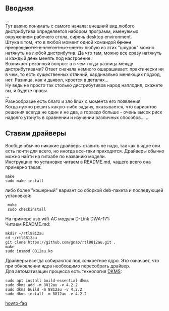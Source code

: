 ## Вводная
...  
Тут важно понимать с самого начала: внешний вид любого дистрибутива определяется набором программ, именуемых окружением рабочего стола, сиречь desktop environment.  
Штука в том, что в любой момент одной командой ~~брюки превращаются в элегантные шорты~~ любую из этих "шкурок" можно натянуть на любой дистрибутив. Да что там, можно все сразу натянуть и каждый день менять под настроение.  
Возникает резонный вопрос: а в чем тогда разница между дистрибутивами? Ответ сначала немного ошарашивает: практически ни в чем, то есть существенных отличий, кардинально меняющих подход, нет. Разница, как и дьявол, кроется в деталях...    
Ну ведь не просто так столько дистрибутивов народ наплодил, скажете вы, и будете правы.  
...  
Разнообразие есть благо и зло linux с момента его появления.  
Когда нужно решить какую-либо задачу, оказывается, что вариантов решения всегда не один и не два, а гораздо больше - очень высок риск надолго утонуть в сравнении и изучении различных способов...
...

## Ставим драйверы
Вообще обычно никакие драйверы ставить не надо, так как в ядре они есть почти для всего, но иногда все-таки приходится.
Драйверы обычно можно найти на гитхабе по названию модели.  
Инструкцию по установке читаем в README.md, чащего всего она примерно такая:
 ```
 make
 sudo make install
 ```
 либо более "кошерный" вариант со сборкой deb-пакета и последующей установкой:  
```
 make
 sudo checkinstall
 ```
 
На примере usb wifi-AC модуля D-Link DWA-171:  
Читаем README.md:  
```
mkdir ~/rtl8812au
cd ~/rtl8812au
git clone https://github.com/gnab/rtl8812au.git .
make
sudo insmod 8812au.ko
```
Драйверы всегда собираются под конкретное ядро. Это означает, что при обновлении ядра необходимо пересобрать драйвер.  
Для автоматизации процесса есть технология [DKMS](https://wiki.archlinux.org/index.php/Dynamic_Kernel_Module_Support_(%D0%A0%D1%83%D1%81%D1%81%D0%BA%D0%B8%D0%B9)):  
```
sudo apt install build-essential dkms 
sudo dkms add -m 8812au -v 4.2.2
sudo dkms build -m 8812au -v 4.2.2
sudo dkms install -m 8812au -v 4.2.2
```


[howto-faq](https://gist.github.com/rsyuzyov/05054c8df5ebe68cac45943104c24493)
